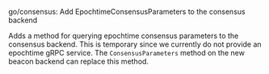 go/consensus: Add EpochtimeConsensusParameters to the consensus backend

Adds a method for querying epochtime consensus parameters to the consensus
backend. This is temporary since we currently do not provide an epochtime
gRPC service. The `ConsensusParameters` method on the new beacon backend
can replace this method.
